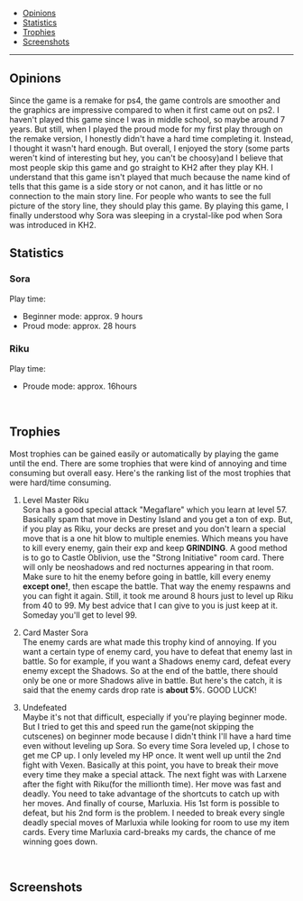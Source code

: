 - [Opinions](#opinions)
- [Statistics](#statistics)
- [Trophies](#trophies) 
- [Screenshots](#screenshots)

---  

## Opinions  
Since the game is a remake for ps4, the game controls are smoother and the graphics are impressive compared to when it first came out on ps2. I haven't played this game since I was in middle school, so maybe around 7 years. But still, when I played the proud mode for my first play through on the remake version, I honestly didn't have a hard time completing it. Instead, I thought it wasn't hard enough. But overall, I enjoyed the story (some parts weren't kind of interesting but hey, you can't be choosy)and I believe that most people skip this game and go straight to KH2 after they play KH. I understand that this game isn't played that much because the name kind of tells that this game is a side story or not canon, and it has little or no connection to the main story line. For people who wants to see the full picture of the story line, they should play this game. By playing this game, I finally understood why Sora was sleeping in a crystal-like pod when Sora was introduced in KH2.
<br>
## Statistics  
### Sora  
Play time:
- Beginner mode: approx. 9 hours  
- Proud mode: approx. 28 hours  

### Riku  
Play time:
- Proude mode: approx. 16hours  
<br>

## Trophies  
Most trophies can be gained easily or automatically by playing the game until the end. There are some trophies that were kind of annoying and time consuming but overall easy. Here's the ranking list of the most trophies that were hard/time consuming.

1. Level Master Riku  
Sora has a good special attack "Megaflare" which you learn at level 57. Basically spam that move in Destiny Island and you get a ton of exp. But, if you play as Riku, your decks are preset and you don't learn a special move that is a one hit blow to multiple enemies. Which means you have to kill every enemy, gain their exp and keep **GRINDING**. A good method is to go to Castle Oblivion, use the "Strong Initiative" room card. There will only be neoshadows and red nocturnes appearing in that room. Make sure to hit the enemy before going in battle, kill every enemy **except one!**, then escape the battle. That way the enemy respawns and you can fight it again. Still, it took me around 8 hours just to level up Riku from 40 to 99. My best advice that I can give to you is just keep at it. Someday you'll get to level 99.

1. Card Master Sora  
The enemy cards are what made this trophy kind of annoying. If you want a certain type of enemy card, you have to defeat that enemy last in battle. So for example, if you want a Shadows enemy card, defeat every enemy except the Shadows. So at the end of the battle, there should only be one or more Shadows alive in battle. But here's the catch, it is said that the enemy cards drop rate is **about 5**%. GOOD LUCK!

1. Undefeated  
Maybe it's not that difficult, especially if you're playing beginner mode. But I tried to get this and speed run the game(not skipping the cutscenes) on beginner mode because I didn't think I'll have a hard time even without leveling up Sora. So every time Sora leveled up, I chose to get me CP up. I only leveled my HP once. It went well up until the 2nd fight with Vexen. Basically at this point, you have to break their move every time they make a special attack. The next fight was with Larxene after the fight with Riku(for the millionth time). Her move was fast and deadly. You need to take advantage of the shortcuts to catch up with her moves. And finally of course, Marluxia. His 1st form is possible to defeat, but his 2nd form is the problem. I needed to break every single deadly special moves of Marluxia while looking for room to use my item cards. Every time Marluxia card-breaks my cards, the chance of me winning goes down. 
<br>

## Screenshots  


